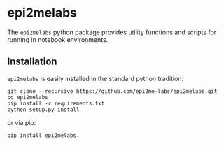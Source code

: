 epi2melabs
==========

The `epi2melabs` python package provides utility functions and scripts for
running in notebook environments.

Installation
------------

`epi2melabs` is easily installed in the standard python tradition:

    git clone --recursive https://github.com/epi2me-labs/epi2melabs.git
    cd epi2melabs
    pip install -r requirements.txt
    python setup.py install

or via pip:

    pip install epi2melabs.
